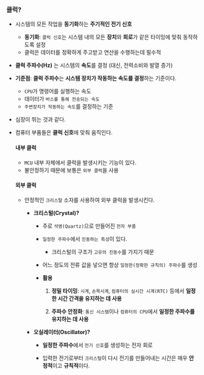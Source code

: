 ### 클럭?

- 시스템의 모든 작업을 **동기화**하는 **주기적인 전기 신호**

  - **동기화**: `클럭 신호`는 시스템 내의 모든 **장치**와 **회로**가 같은 타이밍에 맞춰 동작하도록 설정
  - 클럭은 데이터를 정확하게 주고받고 연산을 수행하는데 필수적

- **클럭 주파수(Hz)** 는 시스템의 **속도**를 결정 (대신, 전력소비와 발열 증가)

- **기준점**: **클럭 주파수**는 **시스템 장치가 작동하는 속도를 결정**하는 기준이다.

  - `CPU`가 명령어를 실행하는 속도
  - 데이터가 `버스를 통해 전송되는 속도`
  - `주변장치가 작동하는 속도`를 결정하는 기준

- 심장이 뛰는 것과 같다.
- 컴퓨터 부품들은 **클럭 신호**에 맞춰 움직인다.

  #### 내부 클럭

  - `MCU` 내부 자체에서 클럭을 발생시키는 기능이 있다.
  - 불안정하기 때문에 보통은 `외부 클럭`을 사용

  #### 외부 클럭

  - 안정적인 `크리스탈` 소자를 사용하여 외부 클럭을 발생시킨다.

    - **크리스털(Crystal)?**

      - 주로 `석영(Quartz)`으로 만들어진 `전자 부품`
      - `일정한 주파수`에서 `진동하는 특성`이 있다.

        - 크리스털의 구조가 `고유의 진동수`를 가지기 때문

      - 어느 정도의 전류 값을 넣으면 항상 `일정한(정확한 규칙의) 주파수`를 생성

      - **활용**

        1.  **정밀 타이밍**: `시계`, `손목시계`, `컴퓨터의 실시간 시계(RTC)` 등에서 **일정한 시간 간격을 유지하는 데 사용**

        2.  **주파수 안정화**: `통신 시스템`이나 `컴퓨터의 CPU`에서 **일정한 주파수를 유지하는 데 사용**

    * **오실레이터(Oscillator)?**

      - **일정한 주파수**에서 `전기 신호`를 생성하는 전자 회로

      - 입력한 전기로부터 `크리스털`이 다시 전기를 만들어내는 시간은 매우 **안정적**이고 **규칙적**이다.
